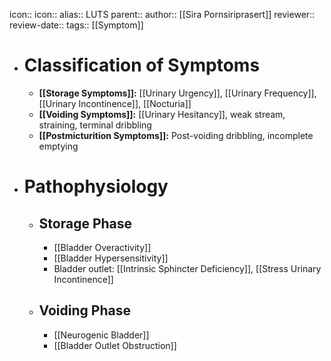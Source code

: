 icon:: 
icon::
alias:: LUTS
parent::
author:: [[Sira Pornsiriprasert]] 
reviewer::
review-date::
tags:: [[Symptom]]

- # Classification of Symptoms
	- **[[Storage Symptoms]]:** [[Urinary Urgency]], [[Urinary Frequency]], [[Urinary Incontinence]], [[Nocturia]]
	- **[[Voiding Symptoms]]:** [[Urinary Hesitancy]], weak stream, straining, terminal dribbling
	- **[[Postmicturition Symptoms]]:** Post-voiding dribbling, incomplete emptying
- # Pathophysiology
	- ## Storage Phase
		- [[Bladder Overactivity]]
		- [[Bladder Hypersensitivity]]
		- Bladder outlet: [[Intrinsic Sphincter Deficiency]], [[Stress Urinary Incontinence]]
	- ## Voiding Phase
		- [[Neurogenic Bladder]]
		- [[Bladder Outlet Obstruction]]
